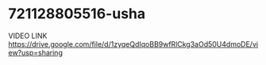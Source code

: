 # 721128805516-usha
VIDEO LINK
https://drive.google.com/file/d/1zyqeQdIqoBB9wfRlCkg3aOd50U4dmoDE/view?usp=sharing
